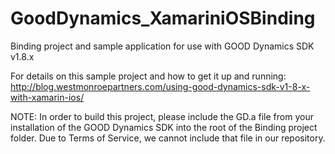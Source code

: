GoodDynamics_XamariniOSBinding
==============================

Binding project and sample application for use with GOOD Dynamics SDK v1.8.x

For details on this sample project and how to get it up and running: http://blog.westmonroepartners.com/using-good-dynamics-sdk-v1-8-x-with-xamarin-ios/

NOTE: In order to build this project, please include the GD.a file from your installation of the GOOD Dynamics SDK into the root of the Binding project folder. Due to Terms of Service, we cannot include that file in our repository.
